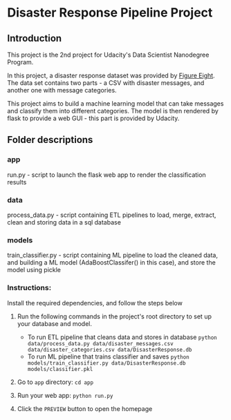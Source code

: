 # Disaster Response Pipeline Project

## Introduction

This project is the 2nd project for Udacity's Data Scientist Nanodegree Program. 

In this project, a disaster response dataset was provided by [Figure Eight](https://www.figure-eight.com/). The data set contains two parts - a CSV with disaster messages, and another one with message categories. 

This project aims to build a machine learning model that can take messages and classify them into different categories. The model is then rendered by flask to provide a web GUI - this part is provided by Udacity.

## Folder descriptions

### app

run.py - script to launch the flask web app to render the classification results

### data

process_data.py - script containing ETL pipelines to load, merge, extract, clean and storing data in a sql database

### models

train_classifier.py - script containing ML pipeline to load the cleaned data, and building a ML model (AdaBoostClassifer() in this case), and store the model using pickle


### Instructions:

Install the required dependencies, and follow the steps below 

1. Run the following commands in the project's root directory to set up your database and model.

    - To run ETL pipeline that cleans data and stores in database
        `python data/process_data.py data/disaster_messages.csv data/disaster_categories.csv data/DisasterResponse.db`
    - To run ML pipeline that trains classifier and saves
        `python models/train_classifier.py data/DisasterResponse.db models/classifier.pkl`

2. Go to `app` directory: `cd app`

3. Run your web app: `python run.py`

4. Click the `PREVIEW` button to open the homepage
